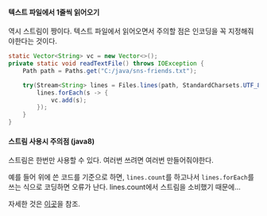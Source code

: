 #### 텍스트 파일에서 1줄씩 읽어오기
역시 스트림이 짱이다. 텍스트 파일에서 읽어오면서 주의할 점은 인코딩을 꼭 지정해줘야한다는 것이다.

```java
static Vector<String> vc = new Vector<>();
private static void readTextFile() throws IOException {
    Path path = Paths.get("C:/java/sns-friends.txt");

    try(Stream<String> lines = Files.lines(path, StandardCharsets.UTF_8)) {
        lines.forEach(s -> {
            vc.add(s);
        });
    }
}
```

#### 스트림 사용시 주의점 (java8)
스트림은 한번만 사용할 수 있다. 여러번 쓰려면 여러번 만들어줘야한다.

예를 들어 위에 쓴 코드를 기준으로 하면, `lines.count`를 하고나서 `lines.forEach`를 쓰는 식으로 코딩하면 오류가 난다. lines.count에서 스트림을 소비했기 때문에...

자세한 것은 [이곳](http://hamait.tistory.com/547)을 참조.